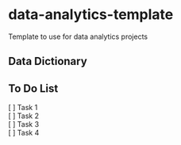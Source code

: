 # data-analytics-template

Template to use for data analytics projects

## Data Dictionary

## To Do List

[ ] Task 1  
[ ] Task 2  
[ ] Task 3  
[ ] Task 4
